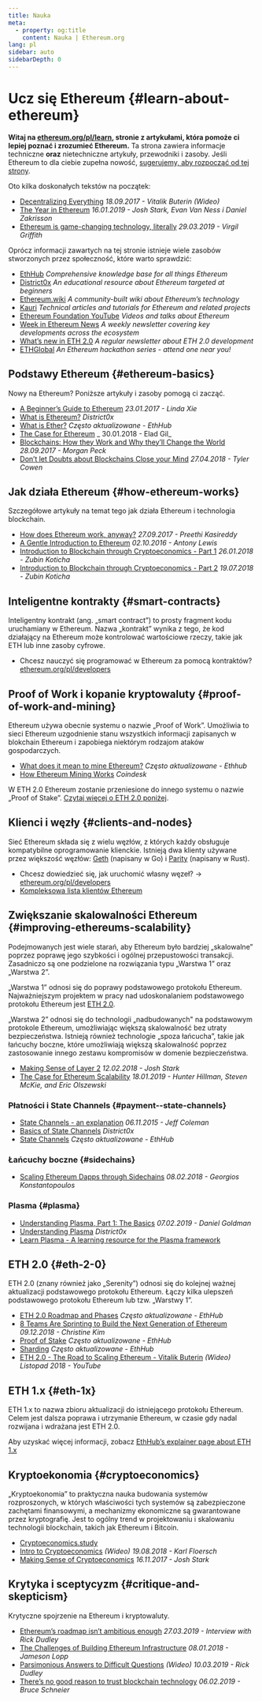 ```yaml
---
title: Nauka
meta:
  - property: og:title
    content: Nauka | Ethereum.org
lang: pl
sidebar: auto
sidebarDepth: 0
---
```


# Ucz się Ethereum {#learn-about-ethereum}

**Witaj na [ethereum.org/pl/learn](/pl/learn/), stronie z artykułami, która pomoże ci lepiej poznać i zrozumieć Ethereum.** Ta strona zawiera informacje techniczne **oraz** nietechniczne artykuły, przewodniki i zasoby. Jeśli Ethereum to dla ciebie zupełna nowość, [sugerujemy, aby rozpocząć od tej strony](/pl/what-is-ethereum/).

Oto kilka doskonałych tekstów na początek:

- [Decentralizing Everything](https://www.youtube.com/watch?v=WSN5BaCzsbo&feature=youtu.be) _18.09.2017 - Vitalik Buterin (Wideo)_
- [The Year in Ethereum](https://medium.com/@jjmstark/the-year-in-ethereum-87a17d6f8276) _16.01.2019 - Josh Stark, Evan Van Ness i Daniel Zakrisson_
- [Ethereum is game-changing technology, literally](https://medium.com/@virgilgr/ethereum-is-game-changing-technology-literally-d67e01a01cf8) _29.03.2019 - Virgil Griffith_

Oprócz informacji zawartych na tej stronie istnieje wiele zasobów stworzonych przez społeczność, które warto sprawdzić:

- [EthHub](https://docs.ethhub.io) _Comprehensive knowledge base for all things Ethereum_
- [District0x](https://education.district0x.io/general-topics/understanding-ethereum/) _An educational resource about Ethereum targeted at beginners_
- [Ethereum.wiki](https://ethereum.wiki) _A community-built wiki about Ethereum’s technology_
- [Kauri](https://kauri.io) _Technical articles and tutorials for Ethereum and related projects_
- [Ethereum Foundation YouTube](https://www.youtube.com/channel/UCNOfzGXD_C9YMYmnefmPH0g) _Videos and talks about Ethereum_
- [Week in Ethereum News](https://weekinethereumnews.com/) _A weekly newsletter covering key developments across the ecosystem_
- [What’s new in ETH 2.0](https://notes.ethereum.org/c/Sk8Zs--CQ) _A regular newsletter about ETH 2.0 development_
- [ETHGlobal](https://ethglobal.co) _An Ethereum hackathon series - attend one near you!_

## Podstawy Ethereum {#ethereum-basics}

Nowy na Ethereum? Poniższe artykuły i zasoby pomogą ci zacząć.

- [A Beginner’s Guide to Ethereum](https://blog.coinbase.com/a-beginners-guide-to-ethereum-46dd486ceecf) _23.01.2017 - Linda Xie_
- [What is Ethereum?](https://education.district0x.io/general-topics/understanding-ethereum/what-is-ethereum/) _District0x_
- [What is Ether?](https://docs.ethhub.io/ethereum-basics/what-is-ether/) _Często aktualizowane - EthHub_
- [The Case for Ethereum](http://blog.eladgil.com/2018/01/the-case-for-ethereum.html) _ 30.01.2018 - Elad Gil_
- [Blockchains: How they Work and Why they’ll Change the World](https://spectrum.ieee.org/computing/networks/blockchains-how-they-work-and-why-theyll-change-the-world) _28.09.2017 - Morgan Peck_
- [Don’t let Doubts about Blockchains Close your Mind](https://www.bloomberg.com/opinion/articles/2018-04-27/blockchains-warrant-skepticism-but-keep-an-open-mind) _27.04.2018 - Tyler Cowen_

## Jak działa Ethereum {#how-ethereum-works}

Szczegółowe artykuły na temat tego jak działa Ethereum i technologia blockchain.

- [How does Ethereum work, anyway?](https://medium.com/@preethikasireddy/how-does-ethereum-work-anyway-22d1df506369) _27.09.2017 - Preethi Kasireddy_
- [A Gentle Introduction to Ethereum](https://bitsonblocks.net/2016/10/02/gentle-introduction-ethereum/) _02.10.2016 - Antony Lewis_
- [Introduction to Blockchain through Cryptoeconomics - Part 1](https://blockchainatberkeley.blog/introduction-to-blockchain-through-cryptoeconomics-part-1-bitcoin-369f245067f9) _26.01.2018 - Zubin Koticha_
- [Introduction to Blockchain through Cryptoeconomics - Part 2](https://medium.com/mechanism-labs/introduction-to-bitcoin-through-cryptoeconomics-part-2-proof-of-work-and-nakamoto-consensus-1252f6a6c012) _19.07.2018 - Zubin Koticha_

## Inteligentne kontrakty {#smart-contracts}

Inteligentny kontrakt (ang. „smart contract”) to prosty fragment kodu uruchamiany w Ethereum. Nazwa „kontrakt” wynika z tego, że kod działający na Ethereum może kontrolować wartościowe rzeczy, takie jak ETH lub inne zasoby cyfrowe.

- Chcesz nauczyć się programować w Ethereum za pomocą kontraktów? [ethereum.org/pl/developers](/pl/developers/)

## Proof of Work i kopanie kryptowaluty {#proof-of-work-and-mining}

Ethereum używa obecnie systemu o nazwie „Proof of Work”. Umożliwia to sieci Ethereum uzgodnienie stanu wszystkich informacji zapisanych w blokchain Ethereum i zapobiega niektórym rodzajom ataków gospodarczych.

- [What does it mean to mine Ethereum?](https://docs.ethhub.io/using-ethereum/mining/) _Często aktualizowane - Ethhub_
- [How Ethereum Mining Works](https://www.coindesk.com/information/ethereum-mining-works) _Coindesk_

W ETH 2.0 Ethereum zostanie przeniesione do innego systemu o nazwie „Proof of Stake”. [Czytaj więcej o ETH 2.0 poniżej](./#eth-2-0).

## Klienci i węzły {#clients-and-nodes}

Sieć Ethereum składa się z wielu węzłów, z których każdy obsługuje kompatybilne oprogramowanie klienckie. Istnieją dwa klienty używane przez większość węzłów: [Geth](https://geth.ethereum.org/) (napisany w Go) i [Parity](https://www.parity.io/ethereum/) (napisany w Rust).

- Chcesz dowiedzieć się, jak uruchomić własny węzeł? → [ethereum.org/pl/developers](/pl/developers/#clients--running-your-own-node/)
- [Kompleksowa lista klientów Ethereum](https://github.com/ConsenSys/ethereum-developer-tools-list#ethereum-clients)

## Zwiększanie skalowalności Ethereum {#improving-ethereums-scalability}

Podejmowanych jest wiele starań, aby Ethereum było bardziej „skalowalne” poprzez poprawę jego szybkości i ogólnej przepustowości transakcji. Zasadniczo są one podzielone na rozwiązania typu „Warstwa 1” oraz „Warstwa 2”.

„Warstwa 1” odnosi się do poprawy podstawowego protokołu Ethereum. Najważniejszym projektem w pracy nad udoskonalaniem podstawowego protokołu Ethereum jest [ETH 2.0](./#eth-2-0).

„Warstwa 2” odnosi się do technologii „nadbudowanych" na podstawowym protokole Ethereum, umożliwiając większą skalowalność bez utraty bezpieczeństwa. Istnieją również technologie „spoza łańcucha”, takie jak łańcuchy boczne, które umożliwiają większą skalowalność poprzez zastosowanie innego zestawu kompromisów w domenie bezpieczeństwa.

- [Making Sense of Layer 2](https://medium.com/l4-media/making-sense-of-ethereums-layer-2-scaling-solutions-state-channels-plasma-and-truebit-22cb40dcc2f4) _12.02.2018 - Josh Stark_
- [The Case for Ethereum Scalability](https://medium.com/connext/the-case-for-ethereum-scalability-d2a8035f880f) _18.01.2019 - Hunter Hillman, Steven McKie, and Eric Olszewski_

### Płatności i State Channels {#payment--state-channels}

- [State Channels - an explanation](https://www.jeffcoleman.ca/state-channels/) _06.11.2015 - Jeff Coleman_
- [Basics of State Channels](https://education.district0x.io/general-topics/understanding-ethereum/basics-state-channels/) _District0x_
- [State Channels](https://docs.ethhub.io/ethereum-roadmap/layer-2-scaling/state-channels/) _Często aktualizowane - EthHub_

### Łańcuchy boczne {#sidechains}

- [Scaling Ethereum Dapps through Sidechains](https://medium.com/loom-network/dappchains-scaling-ethereum-dapps-through-sidechains-f99e51fff447) _08.02.2018 - Georgios Konstantopoulos_

### Plasma {#plasma}

- [Understanding Plasma, Part 1: The Basics](https://www.theblockcrypto.com/2019/02/07/understanding-plasma-part-1-the-basics/) _07.02.2019 - Daniel Goldman_
- [Understanding Plasma](https://education.district0x.io/general-topics/understanding-ethereum/understanding-plasma/) _District0x_
- [Learn Plasma - A learning resource for the Plasma framework](https://www.learnplasma.org/en/)

## ETH 2.0 {#eth-2-0}

ETH 2.0 (znany również jako „Serenity”) odnosi się do kolejnej ważnej aktualizacji podstawowego protokołu Ethereum. Łączy kilka ulepszeń podstawowego protokołu Ethereum lub tzw. „Warstwy 1”.

- [ETH 2.0 Roadmap and Phases](https://docs.ethhub.io/ethereum-roadmap/ethereum-2.0/eth-2.0-phases/) _Często aktualizowane - EthHub_
- [8 Teams Are Sprinting to Build the Next Generation of Ethereum](https://www.coindesk.com/next-gen-buidlers-the-8-teams-working-on-ethereum-2-0) _09.12.2018 - Christine Kim_
- [Proof of Stake](https://docs.ethhub.io/ethereum-roadmap/ethereum-2.0/proof-of-stake/) _Często aktualizowane - EthHub_
- [Sharding](https://docs.ethhub.io/ethereum-roadmap/ethereum-2.0/sharding/) _Często aktualizowane - EthHub_
- [ETH 2.0 - The Road to Scaling Ethereum - Vitalik Buterin](https://youtu.be/kCVpDrlVesA) _(Wideo) Listopad 2018 - YouTube_

## ETH 1.x {#eth-1x}

ETH 1.x to nazwa zbioru aktualizacji do istniejącego protokołu Ethereum. Celem jest dalsza poprawa i utrzymanie Ethereum, w czasie gdy nadal rozwijana i wdrażana jest ETH 2.0.

Aby uzyskać więcej informacji, zobacz [EthHub’s explainer page about ETH 1.x](https://docs.ethhub.io/ethereum-roadmap/ethereum-1.x/)

## Kryptoekonomia {#cryptoeconomics}

„Kryptoekonomia” to praktyczna nauka budowania systemów rozproszonych, w których właściwości tych systemów są zabezpieczone zachętami finansowymi, a mechanizmy ekonomiczne są gwarantowane przez kryptografię. Jest to ogólny trend w projektowaniu i skalowaniu technologii blockchain, takich jak Ethereum i Bitcoin.

- [Cryptoeconomics.study](https://cryptoeconomics.study/)
- [Intro to Cryptoeconomics](https://www.youtube.com/watch?v=F0FCI8GxO5I) _(Wideo) 19.08.2018 - Karl Floersch_
- [Making Sense of Cryptoeconomics](https://medium.com/l4-media/making-sense-of-cryptoeconomics-5edea77e4e8d) _16.11.2017 - Josh Stark_

## Krytyka i sceptycyzm {#critique-and-skepticism}

Krytyczne spojrzenie na Ethereum i kryptowaluty.

- [Ethereum’s roadmap isn’t ambitious enough](https://decryptmedia.com/6136/vulcanize-rick-dudley-ethereum-roadmap-makerdao-polkadot) _27.03.2019 - Interview with Rick Dudley_
- [The Challenges of Building Ethereum Infrastructure](https://medium.com/@lopp/the-challenges-of-building-ethereum-infrastructure-87e443e47a4b) _08.01.2018 - Jameson Lopp_
- [Parsimonious Answers to Difficult Questions](https://www.youtube.com/watch?v=GOkSg0BuSdw&feature=youtu.be) _(Wideo) 10.03.2019 - Rick Dudley_
- [There’s no good reason to trust blockchain technology](https://www.wired.com/story/theres-no-good-reason-to-trust-blockchain-technology/) _06.02.2019 - Bruce Schneier_
